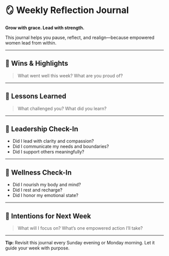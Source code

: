 # 🪞 Weekly Reflection Journal

**Grow with grace. Lead with strength.**

This journal helps you pause, reflect, and realign—because empowered women lead from within.

---

## 🌟 Wins & Highlights
> What went well this week? What are you proud of?

---

## 🧠 Lessons Learned
> What challenged you? What did you learn?

---

## 💼 Leadership Check-In
- Did I lead with clarity and compassion?
- Did I communicate my needs and boundaries?
- Did I support others meaningfully?

---

## 🌱 Wellness Check-In
- Did I nourish my body and mind?
- Did I rest and recharge?
- Did I honor my emotional state?

---

## 🎯 Intentions for Next Week
> What will I focus on? What’s one empowered action I’ll take?

---

**Tip:** Revisit this journal every Sunday evening or Monday morning. Let it guide your week with purpose.
